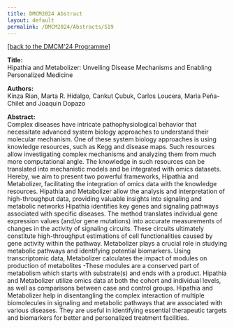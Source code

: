```yaml
---
title: DMCM2024 Abstract
layout: default
permalink: /DMCM2024/Abstracts/S19
---
```


[[back to the DMCM'24 Programme]](https://disease-maps.org/DMCM2024/programme/)

**Title:** \
Hipathia and Metabolizer: Unveiling Disease Mechanisms and Enabling Personalized Medicine

**Authors:** \
Kinza Rian, Marta R. Hidalgo, Cankut Çubuk, Carlos Loucera, Maria Peña-Chilet and Joaquin Dopazo

**Abstract:** \
Complex diseases have intricate pathophysiological behavior that necessitate advanced system biology approaches to understand their molecular mechanism.
One of these system biology approaches is using knowledge resources, such as Kegg and disease maps.
Such resources allow investigating complex mechanisms and analyzing them from much more computational angle. The knowledge in such resources can be translated into mechanistic models and be integrated with omics datasets.
Hereby, we aim to present two powerful frameworks, Hipathia and Metabolizer, facilitating the integration of omics data with the knowledge resources. Hipathia and Metabolizer allow the analysis and interpretation of high-throughput data, providing valuable insights into signaling and metabolic networks
Hipathia identifies key genes and signaling pathways associated with specific diseases. The method translates individual gene expression values (and/or gene mutations) into accurate measurements of changes in the activity of signaling circuits. These circuits ultimately constitute high-throughput estimations of cell functionalities caused by gene activity within the pathway.
Metabolizer plays a crucial role in studying metabolic pathways and identifying potential biomarkers. Using transcriptomic data, Metabolizer calculates the impact of modules on production of metabolites -These modules are a conserved part of metabolism which starts with substrate(s) and ends with a product.
Hipathia and Metabolizer utilize omics data at both the cohort and individual levels, as well as comparisons between case and control groups.
Hipathia and Metabolizer help in disentangling the complex interaction of multiple biomolecules in signaling and metabolic pathways that are associated with various diseases. They are useful in identifying essential therapeutic targets and biomarkers for better and personalized treatment facilities.

